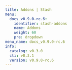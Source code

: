 ```yaml
---
title: Addons | Stash
menu:
  docs_v0.9.0-rc.6:
    identifier: stash-addons
    name: Addons
    weight: 60
    pre: dropdown
menu_name: docs_v0.9.0-rc.6
info:
  catalog: v0.3.0
  cli: v0.3.1
  version: v0.9.0-rc.6
---
```


